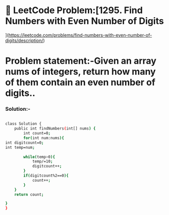 # 📌 LeetCode Problem:[1295. Find Numbers with Even Number of Digits
](https://leetcode.com/problems/find-numbers-with-even-number-of-digits/description/)

# **Problem statement:-Given an array nums of integers, return how many of them contain an even number of digits..**



### Solution:-

``` bash

class Solution {
    public int findNumbers(int[] nums) {
        int count=0;
        for(int num:nums){
int digitcount=0;
int temp=num;
        
        while(temp>0){
            temp/=10;
            digitcount++;
        }
        if(digitcount%2==0){
            count++;
        }
    }
    return count;

}
}
